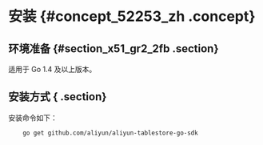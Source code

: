 # 安装 {#concept_52253_zh .concept}

## 环境准备 {#section_x51_gr2_2fb .section}

适用于 Go 1.4 及以上版本。

## 安装方式 { .section}

安装命令如下：

```
	go get github.com/aliyun/aliyun-tablestore-go-sdk

```


